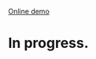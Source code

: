 [Online demo](https://rawcdn.githack.com/SergiiSharpov/BuildingConfigurator/61d8c714314e5db02784086c964f63587a62c7f8/build/index.html)

# In progress.
